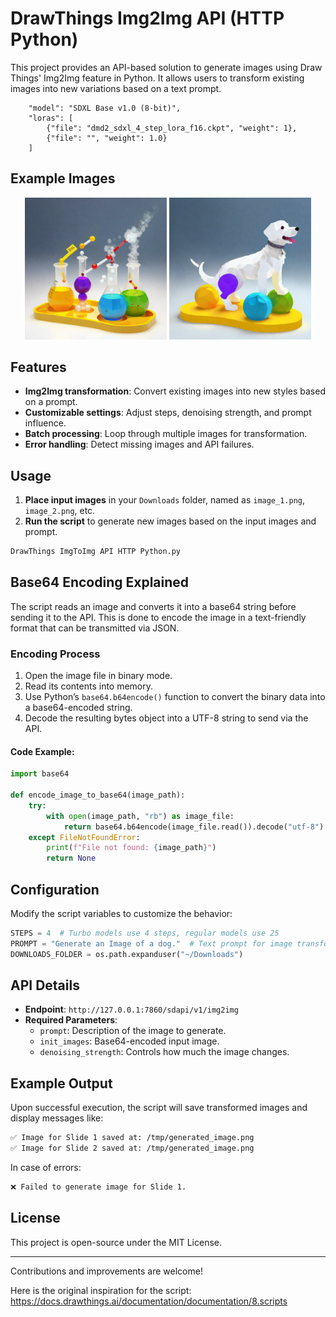 # DrawThings Img2Img API (HTTP Python)

This project provides an API-based solution to generate images using Draw Things' Img2Img feature in Python. It allows users to transform existing images into new variations based on a text prompt.

        "model": "SDXL Base v1.0 (8-bit)",
        "loras": [
            {"file": "dmd2_sdxl_4_step_lora_f16.ckpt", "weight": 1},
            {"file": "", "weight": 1.0}
        ]
        
## Example Images
<p align="center">
  <img src="https://github.com/SurgeonTalus/DrawThings-ImgToImg-API-HTTP-Python/blob/main/image_1.png" width="45%">
  <img src="https://github.com/SurgeonTalus/DrawThings-ImgToImg-API-HTTP-Python/blob/main/image_1-img2img%20Dog.png" width="45%">
</p>


        
## Features
- **Img2Img transformation**: Convert existing images into new styles based on a prompt.
- **Customizable settings**: Adjust steps, denoising strength, and prompt influence.
- **Batch processing**: Loop through multiple images for transformation.
- **Error handling**: Detect missing images and API failures.

## Usage

1. **Place input images** in your `Downloads` folder, named as `image_1.png`, `image_2.png`, etc.
2. **Run the script** to generate new images based on the input images and prompt.

```python
DrawThings ImgToImg API HTTP Python.py
```

## Base64 Encoding Explained
The script reads an image and converts it into a base64 string before sending it to the API. This is done to encode the image in a text-friendly format that can be transmitted via JSON.

### Encoding Process
1. Open the image file in binary mode.
2. Read its contents into memory.
3. Use Python’s `base64.b64encode()` function to convert the binary data into a base64-encoded string.
4. Decode the resulting bytes object into a UTF-8 string to send via the API.

#### Code Example:
```python
import base64

def encode_image_to_base64(image_path):
    try:
        with open(image_path, "rb") as image_file:
            return base64.b64encode(image_file.read()).decode("utf-8")
    except FileNotFoundError:
        print(f"File not found: {image_path}")
        return None
```

## Configuration
Modify the script variables to customize the behavior:

```python
STEPS = 4  # Turbo models use 4 steps, regular models use 25
PROMPT = "Generate an Image of a dog."  # Text prompt for image transformation
DOWNLOADS_FOLDER = os.path.expanduser("~/Downloads")
```

## API Details
- **Endpoint**: `http://127.0.0.1:7860/sdapi/v1/img2img`
- **Required Parameters**:
  - `prompt`: Description of the image to generate.
  - `init_images`: Base64-encoded input image.
  - `denoising_strength`: Controls how much the image changes.

## Example Output
Upon successful execution, the script will save transformed images and display messages like:

```bash
✅ Image for Slide 1 saved at: /tmp/generated_image.png
✅ Image for Slide 2 saved at: /tmp/generated_image.png
```

In case of errors:

```bash
❌ Failed to generate image for Slide 1.
```

## License
This project is open-source under the MIT License.

---

Contributions and improvements are welcome!



Here is the original inspiration for the script: https://docs.drawthings.ai/documentation/documentation/8.scripts
